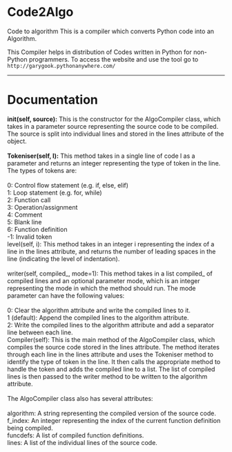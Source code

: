 # Code2Algo
Code to algorithm
This is a compiler which converts Python code into an Algorithm.

This Compiler helps in distribution of Codes written in Python for non-Python programmers.
To access the website and use the tool go to ```http://garygook.pythonanywhere.com/```
<hr>
<h1> Documentation </h1>

<b>__init__(self, source):</b> This is the constructor for the AlgoCompiler class, which takes in a parameter source representing the source code to be compiled. The source is split into individual lines and stored in the lines attribute of the object.<br>
<br>
<b>Tokeniser(self, l):</b> This method takes in a single line of code l as a parameter and returns an integer representing the type of token in the line. The types of tokens are:<br>
<br>
0: Control flow statement (e.g. if, else, elif)<br>
1: Loop statement (e.g. for, while)<br>
2: Function call<br>
3: Operation/assignment<br>
4: Comment<br>
5: Blank line<br>
6: Function definition<br>
-1: Invalid token<br>
level(self, i): This method takes in an integer i representing the index of a line in the lines attribute, and returns the number of leading spaces in the line (indicating the level of indentation).<br>
<br>
writer(self, compiled_, mode=1): This method takes in a list compiled_ of compiled lines and an optional parameter mode, which is an integer representing the mode in which the method should run. The mode parameter can have the following values:<br>
<br>
0: Clear the algorithm attribute and write the compiled lines to it.<br>
1 (default): Append the compiled lines to the algorithm attribute.<br>
2: Write the compiled lines to the algorithm attribute and add a separator line between each line.<br>
Compiler(self): This is the main method of the AlgoCompiler class, which compiles the source code stored in the lines attribute. The method iterates through each line in the lines attribute and uses the Tokeniser method to identify the type of token in the line. It then calls the appropriate method to handle the token and adds the compiled line to a list. The list of compiled lines is then passed to the writer method to be written to the algorithm attribute.<br>
<br>
The AlgoCompiler class also has several attributes:<br>
<br>
algorithm: A string representing the compiled version of the source code.<br>
f_index: An integer representing the index of the current function definition being compiled.<br>
funcdefs: A list of compiled function definitions.<br>
lines: A list of the individual lines of the source code.<br>
